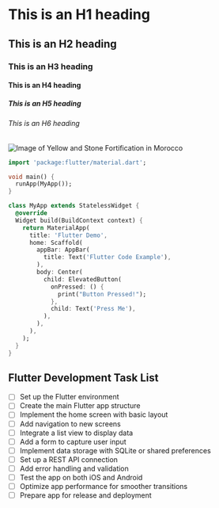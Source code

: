 # This is an H1 heading

## This is an H2 heading

### This is an H3 heading

#### This is an H4 heading

##### This is an H5 heading

###### This is an H6 heading
![Image of Yellow and Stone Fortification in Morocco](https://images.pexels.com/photos/20798930/pexels-photo-20798930/free-photo-of-yellow-and-stone-fortification-in-morocco.png)
```dart
import 'package:flutter/material.dart';

void main() {
  runApp(MyApp());
}

class MyApp extends StatelessWidget {
  @override
  Widget build(BuildContext context) {
    return MaterialApp(
      title: 'Flutter Demo',
      home: Scaffold(
        appBar: AppBar(
          title: Text('Flutter Code Example'),
        ),
        body: Center(
          child: ElevatedButton(
            onPressed: () {
              print("Button Pressed!");
            },
            child: Text('Press Me'),
          ),
        ),
      ),
    );
  }
}
```
## Flutter Development Task List

- [ ] Set up the Flutter environment
- [ ] Create the main Flutter app structure
- [ ] Implement the home screen with basic layout
- [ ] Add navigation to new screens
- [ ] Integrate a list view to display data
- [ ] Add a form to capture user input
- [ ] Implement data storage with SQLite or shared preferences
- [ ] Set up a REST API connection
- [ ] Add error handling and validation
- [ ] Test the app on both iOS and Android
- [ ] Optimize app performance for smoother transitions
- [ ] Prepare app for release and deployment
